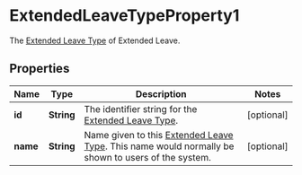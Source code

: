 

# ExtendedLeaveTypeProperty1

The [Extended Leave Type](https://developers.intellihr.io/docs/v1/) of Extended Leave.

## Properties

| Name | Type | Description | Notes |
|------------ | ------------- | ------------- | -------------|
|**id** | **String** | The identifier string for the [Extended Leave Type](https://developers.intellihr.io/docs/v1/). |  [optional] |
|**name** | **String** | Name given to this [Extended Leave Type](https://developers.intellihr.io/docs/v1/). This name would normally be shown to users of the system. |  [optional] |



